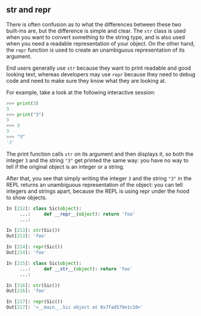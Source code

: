 ## __str__ and __repr__

There is often confusion as to what the differences between these two built-ins are, but the difference is
simple and clear. The `str` class is used when you want to convert something to the string type, and is also
used when you need a readable representation of your object. On the other hand, the `repr` function is used
to create an unambiguous representation of its argument.

End users generally use `str` because they want to print readable and good looking text, whereas developers may use `repr` because they need to debug code and need to make sure they know what they are looking at. 

For example, take a look at the following interactive session:

```python
>>> print(3)
3
>>> print("3")
3
>>> 3
3
>>> "3"
'3'
```

The print function calls `str` on its argument and then displays it, so both the integer `3` and the string `"3"`
get printed the same way: you have no way to tell if the original object is an integer or a string. 

After that, you see that simply writing the integer `3` and the string `"3"` in the REPL returns an unambiguous representation of the object: you can tell integers and strings apart, because the REPL is using repr under the hood to show
objects.

```python
In [212]: class Sic(object):
     ...:     def __repr__(object): return 'foo'
     ...:

In [213]: str(Sic())
Out[213]: 'foo'

In [214]: repr(Sic())
Out[214]: 'foo'

In [215]: class Sic(object):
     ...:     def __str__(object): return 'foo'
     ...:

In [216]: str(Sic())
Out[216]: 'foo'

In [217]: repr(Sic())
Out[217]: '<__main__.Sic object at 0x7fad579e1c10>'
```
